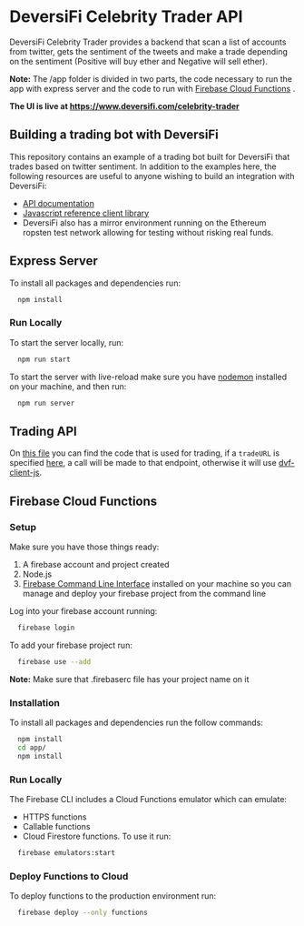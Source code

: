 # DeversiFi Celebrity Trader API

DeversiFi Celebrity Trader provides a backend that scan a list of accounts from twitter, gets the sentiment of the tweets and make a trade depending on the sentiment (Positive will buy ether and Negative will sell ether).

**Note:** The /app folder is divided in two parts, the code necessary to run the app with express server and the code to run with [Firebase Cloud Functions](https://firebase.google.com/docs/functions) .

**The UI is live at https://www.deversifi.com/celebrity-trader**

## Building a trading bot with DeversiFi

This repository contains an example of a trading bot built for DeversiFi that trades based on twitter sentiment. In addition to the examples here, the following resources are useful to anyone wishing to build an integration with DeversiFi:

- [API documentation](https://docs.deversifi.com/)
- [Javascript reference client library](https://github.com/deversifi/dvf-client-js)
- DeversiFi also has a mirror environment running on the Ethereum ropsten test network allowing for testing without risking real funds.


## Express Server
 To install all packages and dependencies run:

```bash
  npm install
```

### Run Locally
To start the server locally, run:

```bash
  npm run start
```

To start the server with live-reload make sure you have [nodemon](https://www.npmjs.com/package/nodemon) installed on your machine, and then run:

```bash
  npm run server
```

## Trading API

On [this file](https://github.com/DeversiFi/dvf-celebrity-api/blob/7ff0519ebc1676d0229b7fda4fcee30d36753b45/app/src/functions/trade/trade.js) you can find the code that is used for trading, if a `tradeURL` is specified [here](https://github.com/DeversiFi/dvf-celebrity-api/blob/7ff0519ebc1676d0229b7fda4fcee30d36753b45/app/src/functions/trade/trade.js#L8), a call will be made to that endpoint, otherwise it will use [dvf-client-js](https://github.com/DeversiFi/dvf-client-js).


## Firebase Cloud Functions

### Setup
Make sure you have those things ready:
1. A firebase account and project created
2. Node.js
3. [Firebase Command Line Interface](https://www.npmjs.com/package/firebase-tools) installed on your machine so you can manage and deploy your firebase project from the command line

Log into your firebase account running:

```bash
  firebase login
```

To add your firebase project run:

```bash
  firebase use --add
```
**Note:** Make sure that .firebaserc file has your project name on it

### Installation
To install all packages and dependencies run the follow commands:

```bash
  npm install
  cd app/
  npm install
```

### Run Locally
The Firebase CLI includes a Cloud Functions emulator which can emulate:
- HTTPS functions
- Callable functions
- Cloud Firestore functions.
To use it run:
```bash
  firebase emulators:start
```

### Deploy Functions to Cloud
To deploy functions to the production environment run:

```bash
  firebase deploy --only functions
```
